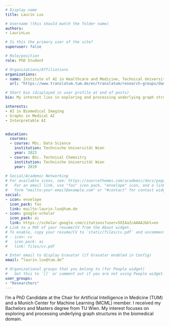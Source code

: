 ```yaml
---
# Display name
title: Laurin Lux

# Username (this should match the folder name)
authors:
- LaurinLux

# Is this the primary user of the site?
superuser: false

# Role/position
role: PhD Student

# Organizations/Affiliations
organizations:
- name: Institute of AI in Healthcare and Medicine, Technical University of Munich
  url: "https://www.translatum.tum.de/en/translatum/research-groups/daniel-rueckert-ai-in-healthcare-and-medicine/"

# Short bio (displayed in user profile at end of posts)
bio: My interest lies in exploring and processing underlying graph structures in the biomedical domain. 

interests:
- AI in Biomedical Imaging
- Graphs in Medical AI
- Interpretable AI 


education:
  courses:
  - course: MSc. Data Science
    institution: Technische Universität Wien
    year: 2023
  - course: BSc. Technical Chemsitry
    institution: Technische Universität Wien
    year: 2019
  
# Social/Academic Networking
# For available icons, see: https://sourcethemes.com/academic/docs/page-builder/#icons
#   For an email link, use "fas" icon pack, "envelope" icon, and a link in the
#   form "mailto:your-email@example.com" or "#contact" for contact widget.
social:
- icon: envelope
  icon_pack: fas
  link: mailto:laurin.lux@tum.de
- icon: google-scholar
  icon_pack: ai
  link: https://scholar.google.com/citations?user=5OIAaZcAAAAJ&hl=en
# Link to a PDF of your resume/CV from the About widget.
# To enable, copy your resume/CV to `static/files/cv.pdf` and uncomment the lines below.
# - icon: cv
#   icon_pack: ai
#   link: files/cv.pdf

# Enter email to display Gravatar (if Gravatar enabled in Config)
email: “laurin.lux@tum.de”

# Organizational groups that you belong to (for People widget)
#   Set this to `[]` or comment out if you are not using People widget.
user_groups:
- "Researchers"
---
```


I’m a PhD Candidate at the Chair for Artificial Intelligence in Medicine (TUM) and a Munich Center for Machine Learning (MCML) member. I received my Bachelors and Masters degree from TU Wien. My interest focuses on exploring and processing underlying graph structures in the biomedical domain. 
